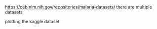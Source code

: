 https://ceb.nlm.nih.gov/repositories/malaria-datasets/
there are multiple datasets

plotting the kaggle dataset

